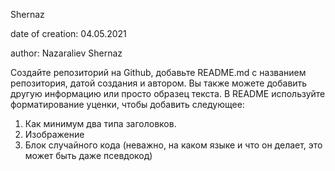Shernaz

date of creation: 04.05.2021

author: Nazaraliev Shernaz

Создайте репозиторий на Github, добавьте README.md с названием репозитория, датой создания и автором. Вы также можете добавить другую информацию 
или просто образец текста. В README используйте форматирование уценки, чтобы добавить следующее:
1. Как минимум два типа заголовков.
2. Изображение
3. Блок случайного кода (неважно, на каком языке и что он делает, это может быть даже псевдокод)
